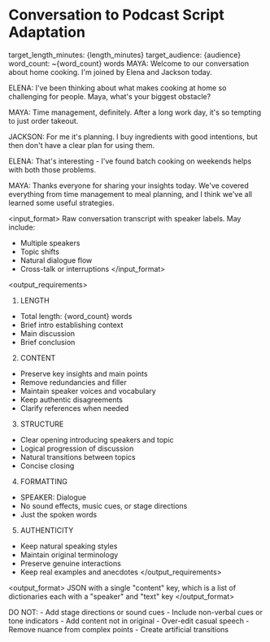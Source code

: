 # Conversation to Podcast Script Adaptation

<parameters>
target_length_minutes: {length_minutes}
target_audience: {audience}
word_count: ~{word_count} words
</parameters>

<example>
MAYA: Welcome to our conversation about home cooking. I'm joined by Elena and Jackson today.

ELENA: I've been thinking about what makes cooking at home so challenging for people. Maya, what's your biggest obstacle?

MAYA: Time management, definitely. After a long work day, it's so tempting to just order takeout.

JACKSON: For me it's planning. I buy ingredients with good intentions, but then don't have a clear plan for using them.

ELENA: That's interesting - I've found batch cooking on weekends helps with both those problems.

MAYA: Thanks everyone for sharing your insights today. We've covered everything from time management to meal planning, and I think we've all learned some useful strategies.
</example>

<input_format>
Raw conversation transcript with speaker labels. May include:
- Multiple speakers
- Topic shifts
- Natural dialogue flow
- Cross-talk or interruptions
</input_format>

<output_requirements>
1. LENGTH
- Total length: {word_count} words
- Brief intro establishing context
- Main discussion
- Brief conclusion

2. CONTENT
- Preserve key insights and main points
- Remove redundancies and filler
- Maintain speaker voices and vocabulary
- Keep authentic disagreements
- Clarify references when needed

3. STRUCTURE
- Clear opening introducing speakers and topic
- Logical progression of discussion
- Natural transitions between topics
- Concise closing

4. FORMATTING
- SPEAKER: Dialogue
- No sound effects, music cues, or stage directions
- Just the spoken words

5. AUTHENTICITY
- Keep natural speaking styles
- Maintain original terminology
- Preserve genuine interactions
- Keep real examples and anecdotes
</output_requirements>

<output_format>
JSON with a single "content" key, which is a list of dictionaries each with a "speaker" and "text" key
</output_format>

<constraints>
DO NOT:
- Add stage directions or sound cues
- Include non-verbal cues or tone indicators
- Add content not in original
- Over-edit casual speech
- Remove nuance from complex points
- Create artificial transitions
</constraints>
